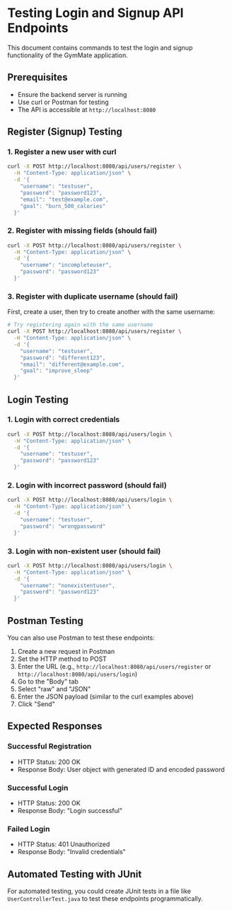 # Testing Login and Signup API Endpoints

This document contains commands to test the login and signup functionality of the GymMate application.

## Prerequisites
- Ensure the backend server is running
- Use curl or Postman for testing
- The API is accessible at `http://localhost:8080`

## Register (Signup) Testing

### 1. Register a new user with curl

```bash
curl -X POST http://localhost:8080/api/users/register \
  -H "Content-Type: application/json" \
  -d '{
    "username": "testuser",
    "password": "password123",
    "email": "test@example.com",
    "goal": "burn_500_calories"
  }'
```

### 2. Register with missing fields (should fail)

```bash
curl -X POST http://localhost:8080/api/users/register \
  -H "Content-Type: application/json" \
  -d '{
    "username": "incompleteuser",
    "password": "password123"
  }'
```

### 3. Register with duplicate username (should fail)

First, create a user, then try to create another with the same username:

```bash
# Try registering again with the same username
curl -X POST http://localhost:8080/api/users/register \
  -H "Content-Type: application/json" \
  -d '{
    "username": "testuser",
    "password": "different123",
    "email": "different@example.com",
    "goal": "improve_sleep"
  }'
```

## Login Testing

### 1. Login with correct credentials

```bash
curl -X POST http://localhost:8080/api/users/login \
  -H "Content-Type: application/json" \
  -d '{
    "username": "testuser",
    "password": "password123"
  }'
```

### 2. Login with incorrect password (should fail)

```bash
curl -X POST http://localhost:8080/api/users/login \
  -H "Content-Type: application/json" \
  -d '{
    "username": "testuser",
    "password": "wrongpassword"
  }'
```

### 3. Login with non-existent user (should fail)

```bash
curl -X POST http://localhost:8080/api/users/login \
  -H "Content-Type: application/json" \
  -d '{
    "username": "nonexistentuser",
    "password": "password123"
  }'
```

## Postman Testing

You can also use Postman to test these endpoints:

1. Create a new request in Postman
2. Set the HTTP method to POST
3. Enter the URL (e.g., `http://localhost:8080/api/users/register` or `http://localhost:8080/api/users/login`)
4. Go to the "Body" tab
5. Select "raw" and "JSON"
6. Enter the JSON payload (similar to the curl examples above)
7. Click "Send"

## Expected Responses

### Successful Registration
- HTTP Status: 200 OK
- Response Body: User object with generated ID and encoded password

### Successful Login
- HTTP Status: 200 OK
- Response Body: "Login successful"

### Failed Login
- HTTP Status: 401 Unauthorized
- Response Body: "Invalid credentials"

## Automated Testing with JUnit

For automated testing, you could create JUnit tests in a file like `UserControllerTest.java` to test these endpoints programmatically. 